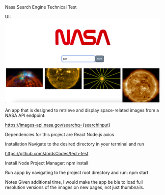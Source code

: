 Nasa Search Engine Technical Test

UI:
![Alt text](image.png)

An app that is designed to retrieve and display space-related images from a NASA API endpoint:

https://images-api.nasa.gov/searchq={searchInput}

Dependencies for this project are
React
Node.js
axios

Installation
Navigate to the desired directory in your terminal and run

https://github.com/JordsCodes/tech-test

Install Node Project Manager: npm install

Run appp by navigating to the project root directory and run: npm start

Notes
Given additional time, I would make the app be ble to load full resolution versions of the images on new pages, not just thumbnails.
